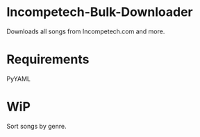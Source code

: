 # Incompetech-Bulk-Downloader
Downloads all songs from Incompetech.com and more.

# Requirements
PyYAML

# WiP
Sort songs by genre.
